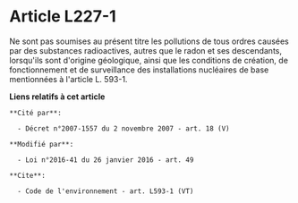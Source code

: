# Article L227-1

Ne sont pas soumises au présent titre les pollutions de tous ordres causées par des substances radioactives, autres que le
radon et ses descendants, lorsqu'ils sont d'origine géologique, ainsi que les conditions de création, de fonctionnement et de
surveillance des installations nucléaires de base mentionnées à l'article L. 593-1.

**Liens relatifs à cet article**

	**Cité par**:

	  - Décret n°2007-1557 du 2 novembre 2007 - art. 18 (V)

	**Modifié par**:

	  - Loi n°2016-41 du 26 janvier 2016 - art. 49

	**Cite**:

	  - Code de l'environnement - art. L593-1 (VT)
